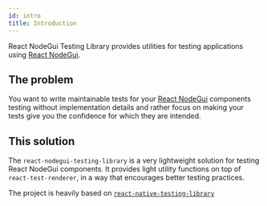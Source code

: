 ```yaml
---
id: intro
title: Introduction
---
```


React NodeGui Testing Library provides utilities for testing applications using
[React NodeGui](https://github.com/nodegui/react-nodegui).

## The problem

You want to write maintainable tests for your [React
NodeGui](https://github.com/nodegui/react-nodegui) components testing without
implementation details and rather focus on making your tests give you the
confidence for which they are intended.

## This solution

The `react-nodegui-testing-library` is a very lightweight solution for testing
React NodeGui components. It provides light utility functions on top of
`react-test-renderer`, in a way that encourages better testing practices.

The project is heavily based on [`react-native-testing-library`](https://github.com/callstack/react-native-testing-library)
